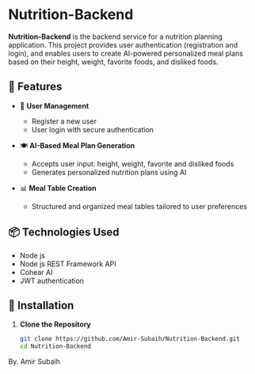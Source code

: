 # Nutrition-Backend

**Nutrition-Backend** is the backend service for a nutrition planning application. This project provides user authentication (registration and login), and enables users to create AI-powered personalized meal plans based on their height, weight, favorite foods, and disliked foods.

## 🔧 Features

- 🔐 **User Management**
  - Register a new user
  - User login with secure authentication

- 🍽️ **AI-Based Meal Plan Generation**
  - Accepts user input: height, weight, favorite and disliked foods
  - Generates personalized nutrition plans using AI

- 📊 **Meal Table Creation**
  - Structured and organized meal tables tailored to user preferences

## 📦 Technologies Used

- Node js
- Node js REST Framework API
- Cohear AI
- JWT authentication 

## 📌 Installation

1. **Clone the Repository**
   ```bash
   git clone https://github.com/Amir-Subaih/Nutrition-Backend.git
   cd Nutrition-Backend

By. Amir Subaih
